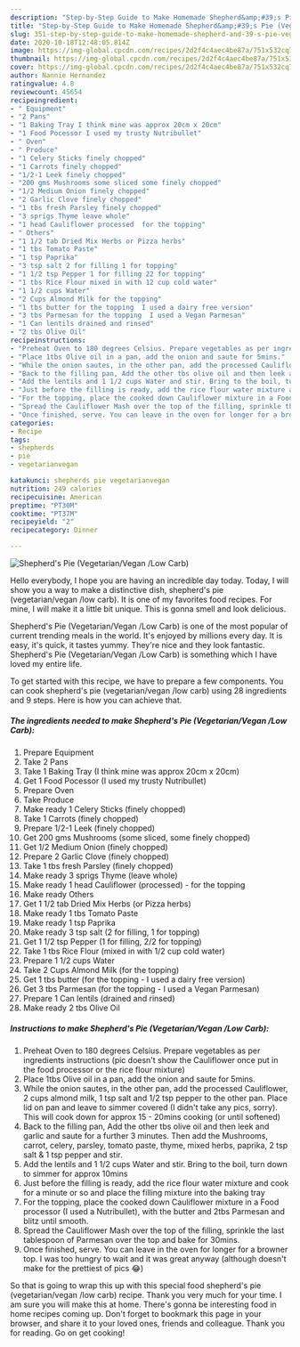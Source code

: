 ```yaml
---
description: "Step-by-Step Guide to Make Homemade Shepherd&amp;#39;s Pie (Vegetarian/Vegan /Low Carb)"
title: "Step-by-Step Guide to Make Homemade Shepherd&amp;#39;s Pie (Vegetarian/Vegan /Low Carb)"
slug: 351-step-by-step-guide-to-make-homemade-shepherd-and-39-s-pie-vegetarian-vegan-low-carb
date: 2020-10-18T12:48:05.814Z
image: https://img-global.cpcdn.com/recipes/2d2f4c4aec4be87a/751x532cq70/shepherds-pie-vegetarianvegan-low-carb-recipe-main-photo.jpg
thumbnail: https://img-global.cpcdn.com/recipes/2d2f4c4aec4be87a/751x532cq70/shepherds-pie-vegetarianvegan-low-carb-recipe-main-photo.jpg
cover: https://img-global.cpcdn.com/recipes/2d2f4c4aec4be87a/751x532cq70/shepherds-pie-vegetarianvegan-low-carb-recipe-main-photo.jpg
author: Nannie Hernandez
ratingvalue: 4.8
reviewcount: 45654
recipeingredient:
- " Equipment"
- "2 Pans"
- "1 Baking Tray I think mine was approx 20cm x 20cm"
- "1 Food Pocessor I used my trusty Nutribullet"
- " Oven"
- " Produce"
- "1 Celery Sticks finely chopped"
- "1 Carrots finely chopped"
- "1/2-1 Leek finely chopped"
- "200 gms Mushrooms some sliced some finely chopped"
- "1/2 Medium Onion finely chopped"
- "2 Garlic Clove finely chopped"
- "1 tbs fresh Parsley finely chopped"
- "3 sprigs Thyme leave whole"
- "1 head Cauliflower processed  for the topping"
- " Others"
- "1 1/2 tab Dried Mix Herbs or Pizza herbs"
- "1 tbs Tomato Paste"
- "1 tsp Paprika"
- "3 tsp salt 2 for filling 1 for topping"
- "1 1/2 tsp Pepper 1 for filling 22 for topping"
- "1 tbs Rice Flour mixed in with 12 cup cold water"
- "1 1/2 cups Water"
- "2 Cups Almond Milk for the topping"
- "1 tbs butter for the topping  I used a dairy free version"
- "3 tbs Parmesan for the topping  I used a Vegan Parmesan"
- "1 Can lentils drained and rinsed"
- "2 tbs Olive Oil"
recipeinstructions:
- "Preheat Oven to 180 degrees Celsius. Prepare vegetables as per ingredients instructions (pic doesn&#39;t show the Cauliflower once put in the food processor or the rice flour mixture)"
- "Place 1tbs Olive oil in a pan, add the onion and saute for 5mins."
- "While the onion sautes, in the other pan, add the processed Cauliflower, 2 cups almond milk, 1 tsp salt and 1/2 tsp pepper to the other pan. Place lid on pan and leave to simmer covered (I didn&#39;t take any pics, sorry). This will cook down for approx 15 - 20mins cooking (or until softened)"
- "Back to the filling pan, Add the other tbs olive oil and then leek and garlic and saute for a further 3 minutes. Then add the Mushrooms, carrot, celery, parsley, tomato paste, thyme, mixed herbs, paprika, 2 tsp salt &amp; 1 tsp pepper and stir."
- "Add the lentils and 1 1/2 cups Water and stir. Bring to the boil, turn down to simmer for approx 10mins"
- "Just before the filling is ready, add the rice flour water mixture and cook for a minute or so and place the filling mixture into the baking tray"
- "For the topping, place the cooked down Cauliflower mixture in a Food processor (I used a Nutribullet), with the butter and 2tbs Parmesan and blitz until smooth."
- "Spread the Cauliflower Mash over the top of the filling, sprinkle the last tablespoon of Parmesan over the top and bake for 30mins."
- "Once finished, serve. You can leave in the oven for longer for a browner top. I was too hungry to wait and it was great anyway (although doesn&#39;t make for the prettiest of pics 😂)"
categories:
- Recipe
tags:
- shepherds
- pie
- vegetarianvegan

katakunci: shepherds pie vegetarianvegan 
nutrition: 249 calories
recipecuisine: American
preptime: "PT30M"
cooktime: "PT37M"
recipeyield: "2"
recipecategory: Dinner

---
```



![Shepherd&#39;s Pie (Vegetarian/Vegan /Low Carb)](https://img-global.cpcdn.com/recipes/2d2f4c4aec4be87a/751x532cq70/shepherds-pie-vegetarianvegan-low-carb-recipe-main-photo.jpg)

Hello everybody, I hope you are having an incredible day today. Today, I will show you a way to make a distinctive dish, shepherd&#39;s pie (vegetarian/vegan /low carb). It is one of my favorites food recipes. For mine, I will make it a little bit unique. This is gonna smell and look delicious.



Shepherd&#39;s Pie (Vegetarian/Vegan /Low Carb) is one of the most popular of current trending meals in the world. It's enjoyed by millions every day. It is easy, it's quick, it tastes yummy. They're nice and they look fantastic. Shepherd&#39;s Pie (Vegetarian/Vegan /Low Carb) is something which I have loved my entire life.


To get started with this recipe, we have to prepare a few components. You can cook shepherd&#39;s pie (vegetarian/vegan /low carb) using 28 ingredients and 9 steps. Here is how you can achieve that.

<!--inarticleads1-->

##### The ingredients needed to make Shepherd&#39;s Pie (Vegetarian/Vegan /Low Carb):

1. Prepare  Equipment
1. Take 2 Pans
1. Take 1 Baking Tray (I think mine was approx 20cm x 20cm)
1. Get 1 Food Pocessor (I used my trusty Nutribullet)
1. Prepare  Oven
1. Take  Produce
1. Make ready 1 Celery Sticks (finely chopped)
1. Take 1 Carrots (finely chopped)
1. Prepare 1/2-1 Leek (finely chopped)
1. Get 200 gms Mushrooms (some sliced, some finely chopped)
1. Get 1/2 Medium Onion (finely chopped)
1. Prepare 2 Garlic Clove (finely chopped)
1. Take 1 tbs fresh Parsley (finely chopped)
1. Make ready 3 sprigs Thyme (leave whole)
1. Make ready 1 head Cauliflower (processed) - for the topping
1. Make ready  Others
1. Get 1 1/2 tab Dried Mix Herbs (or Pizza herbs)
1. Make ready 1 tbs Tomato Paste
1. Make ready 1 tsp Paprika
1. Make ready 3 tsp salt (2 for filling, 1 for topping)
1. Get 1 1/2 tsp Pepper (1 for filling, 2/2 for topping)
1. Take 1 tbs Rice Flour (mixed in with 1/2 cup cold water)
1. Prepare 1 1/2 cups Water
1. Take 2 Cups Almond Milk (for the topping)
1. Get 1 tbs butter (for the topping - I used a dairy free version)
1. Get 3 tbs Parmesan (for the topping - I used a Vegan Parmesan)
1. Prepare 1 Can lentils (drained and rinsed)
1. Make ready 2 tbs Olive Oil




<!--inarticleads2-->

##### Instructions to make Shepherd&#39;s Pie (Vegetarian/Vegan /Low Carb):

1. Preheat Oven to 180 degrees Celsius. Prepare vegetables as per ingredients instructions (pic doesn&#39;t show the Cauliflower once put in the food processor or the rice flour mixture)
1. Place 1tbs Olive oil in a pan, add the onion and saute for 5mins.
1. While the onion sautes, in the other pan, add the processed Cauliflower, 2 cups almond milk, 1 tsp salt and 1/2 tsp pepper to the other pan. Place lid on pan and leave to simmer covered (I didn&#39;t take any pics, sorry). This will cook down for approx 15 - 20mins cooking (or until softened)
1. Back to the filling pan, Add the other tbs olive oil and then leek and garlic and saute for a further 3 minutes. Then add the Mushrooms, carrot, celery, parsley, tomato paste, thyme, mixed herbs, paprika, 2 tsp salt &amp; 1 tsp pepper and stir.
1. Add the lentils and 1 1/2 cups Water and stir. Bring to the boil, turn down to simmer for approx 10mins
1. Just before the filling is ready, add the rice flour water mixture and cook for a minute or so and place the filling mixture into the baking tray
1. For the topping, place the cooked down Cauliflower mixture in a Food processor (I used a Nutribullet), with the butter and 2tbs Parmesan and blitz until smooth.
1. Spread the Cauliflower Mash over the top of the filling, sprinkle the last tablespoon of Parmesan over the top and bake for 30mins.
1. Once finished, serve. You can leave in the oven for longer for a browner top. I was too hungry to wait and it was great anyway (although doesn&#39;t make for the prettiest of pics 😂)




So that is going to wrap this up with this special food shepherd&#39;s pie (vegetarian/vegan /low carb) recipe. Thank you very much for your time. I am sure you will make this at home. There's gonna be interesting food in home recipes coming up. Don't forget to bookmark this page in your browser, and share it to your loved ones, friends and colleague. Thank you for reading. Go on get cooking!
